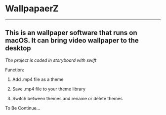 # WallpapaerZ

-------

## This is an wallpaper software that runs on macOS. It can bring video wallpaper to the desktop

_The project is coded in storyboard with swift_



Function:

1. Add .mp4 file as a theme

2. Save .mp4 file to your theme library

3. Switch between themes and rename or delete themes
   
   

To Be Continue...
